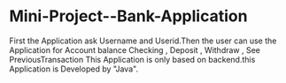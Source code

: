 # Mini-Project--Bank-Application
First the Application ask Username and Userid.Then the user can use the Application for Account balance Checking , Deposit , Withdraw , See PreviousTransaction 
This Application is only based on backend.this Application is Developed by "Java".
